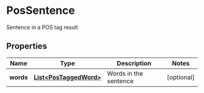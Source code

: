 

# PosSentence

Sentence in a POS tag result
## Properties

Name | Type | Description | Notes
------------ | ------------- | ------------- | -------------
**words** | [**List&lt;PosTaggedWord&gt;**](PosTaggedWord.md) | Words in the sentence |  [optional]



